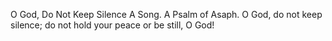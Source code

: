 O God, Do Not Keep Silence A Song. A Psalm of Asaph. O God, do not keep silence; do not hold your peace or be still, O God!
